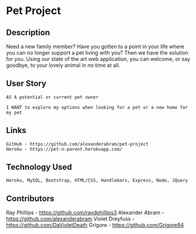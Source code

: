 # Pet Project

## Description
Need a new family member? Have you gotten to a point in your life where you can no longer support a pet living with you? Then we have the solution for you. Using our state of the art web application, you can welcome, or say goodbye, to your lovely animal in no time at all. 

## User Story
    AS A potential or current pet owner 

    I WANT to explore my options when looking for a pet or a new home for my pet 

## Links
    GitHub - https://github.com/alexanderabram/pet-project
    Heroku - https://pet-n-parent.herokuapp.com/

## Technology Used 
    Heroku, MySQL, Bootstrap, HTML/CSS, Handlebars, Express, Node, JQuery

## Contributors 
Ray Phillips - https://github.com/raydphillips3
Alexander Abram - https://github.com/alexanderabram 
Violet Dreyfuss - https://github.com/DaVioletDeath 
Grigore - https://github.com/Grigore94



